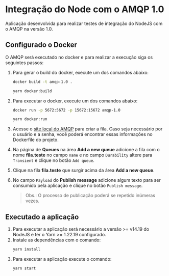 # Integração do Node com o AMQP 1.0

Aplicação desenvolvida para realizar testes de integração do NodeJS com o AMQP na versão 1.0.

## Configurado o Docker

O AMQP será executado no docker e para realizar a execução siga os seguintes passos:

1. Para gerar o build do docker, execute um dos comandos abaixo:

   ```bash
   docker build -t amqp-1.0 .
   ```

   ```bash
   yarn docker:build
   ```

2. Para executar o docker, execute um dos comandos abaixo:

   ```bash
   docker run -p 5672:5672 -p 15672:15672 amqp-1.0
   ```

   ```bash
   yarn docker:run
   ```

3. Acesse o [site local do AMQP](http://localhost:15672/#/queues) para criar a fila. Caso seja necessário por o usuário e a senha, você poderá encontrar essas informações no Dockerfile do projeto.

4. Na página de **Queues** na área **Add a new queue** adicione a fila com o nome **fila.teste** no campo `name` e no campo `Durability` altere para `Transient` e clique no botão `Add queue`.

5. Clique na fila **fila.teste** que surgir acima da área **Add a new queue**.

6. No campo `Payload` do **Publish message** adicione algum texto para ser consumido pela aplicação e clique no botão `Publish message`.
   > Obs.: O processo de publicação poderá se repetido inúmeras vezes.

## Executado a aplicação

1. Para executar a aplicação será necessário a versão >= v14.19 do NodeJS e ter o Yarn >= 1.22.19 configurado.
2. Instale as dependências com o comando:
   ```bash
   yarn install
   ```
3. Para executar a aplicação execute o comando:
   ```bash
   yarn start
   ```
